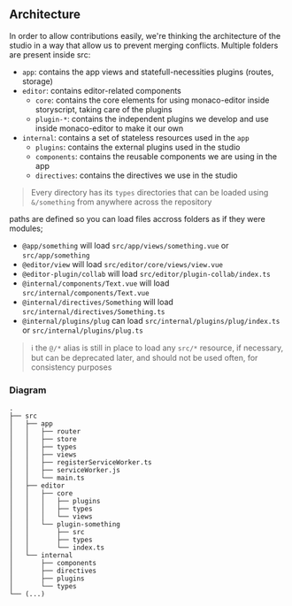 ## Architecture

In order to allow contributions easily, we're thinking the architecture of the studio in a way that allow us to prevent merging conflicts.
Multiple folders are present inside src:

- `app`: contains the app views and statefull-necessities plugins (routes, storage)
- `editor`: contains editor-related components
  - `core`: contains the core elements for using monaco-editor inside storyscript, taking care of the plugins
  - `plugin-*`: contains the independent plugins we develop and use inside monaco-editor to make it our own
- `internal`: contains a set of stateless resources used in the `app`
  - `plugins`: contains the external plugins used in the studio
  - `components`: contains the reusable components we are using in the app
  - `directives`: contains the directives we use in the studio

> Every directory has its `types` directories that can be loaded using `&/something` from anywhere across the repository


paths are defined so you can load files accross folders as if they were modules;
- `@app/something` will load `src/app/views/something.vue` or `src/app/something`
- `@editor/view` will load `src/editor/core/views/view.vue`
- `@editor-plugin/collab` will load `src/editor/plugin-collab/index.ts`
- `@internal/components/Text.vue` will load `src/internal/components/Text.vue`
- `@internal/directives/Something` will load `src/internal/directives/Something.ts`
- `@internal/plugins/plug` can load `src/internal/plugins/plug/index.ts` or `src/internal/plugins/plug.ts`
> :information_source: the `@/*` alias is still in place to load any `src/*` resource, if necessary, but can be deprecated later, and should not be used often, for consistency purposes


### Diagram

```
.
├── src
│   ├── app
│   │   ├── router
│   │   ├── store
│   │   ├── types
│   │   ├── views
│   │   ├── registerServiceWorker.ts
│   │   ├── serviceWorker.js
│   │   └── main.ts
│   ├── editor
│   │   ├── core
│   │   │   ├── plugins
│   │   │   ├── types
│   │   │   └── views
│   │   └── plugin-something
│   │       ├── src
│   │       ├── types
│   │       └── index.ts
│   └── internal
│       ├── components
│       ├── directives
│       ├── plugins
│       └── types
└── (...)
```

